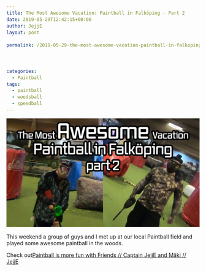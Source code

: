 ```yaml
---
title: The Most Awesome Vacation: Paintball in Falköping - Part 2 
date: 2019-05-29T12:42:15+00:00
author: JejjE
layout: post

permalink: /2019-05-29-the-most-awesome-vacation-paintball-in-falkoping-part-2/



categories:
  - Paintball
tags:
  - paintball
  - woodsball
  - speedball
---
```


[![The Most Awesome Vacation: Paintball in Falköping - Part 2](/images/posts/paintball/2019-05-29-the-most-awesome-vacation-paintball-in-falkoping-part-2.png)](https://youtu.be/wSOS-VplPfc)


This weekend a group of guys and I met up at our local Paintball field and played some awesome paintball in the woods.

Check out[Paintball is more fun with Friends // Captain JejjE and Mäki // JejjE](https://youtu.be/wSOS-VplPfc)




